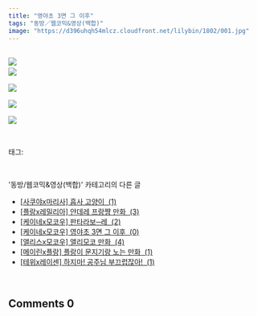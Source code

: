 ```yaml
---
title: "영야초 3면 그 이후"
tags: "동방／웹코믹&영상(백합)"
image: "https://d396uhqh54mlcz.cloudfront.net/lilybin/1802/001.jpg"
---
```

<div class="article">
<div class="area_view">
<p><br/><img src="{{ site.imgserver7 }}/lilybin/1802/001.jpg"/><span style="color:#557a74; font-family:돋움; font-size:10pt"><br/><img src="{{ site.imgserver7 }}/lilybin/1802/002.jpg"/><br/><br/><img src="{{ site.imgserver7 }}/lilybin/1802/003.jpg"/><br/><br/><img src="{{ site.imgserver7 }}/lilybin/1802/004.jpg"/><br/><br/><img src="{{ site.imgserver7 }}/lilybin/1802/005.jpg"/></span></p>
</div></div><br/>
<div class="tagTrail">
<p>태그: </p>
<ul>
</ul>
</div><br/>
<div class="another">
<p>'동방/웹코믹&amp;영상(백합)' 카테고리의 다른 글</p>
<ul>
<li><a href="/lilybin_1805">
[사쿠야x마리사] 흡사 고양이  (1)
</a></li>
<li><a href="/lilybin_1804">
[플랑x레밀리아] 얀데레 프랑쨩 만화  (3)
</a></li>
<li><a href="/lilybin_1803">
[케이네x모코우] 판타라보─레  (2)
</a></li>
<li><a href="/lilybin_1802">
[케이네x모코우] 영야초 3면 그 이후  (0)
</a></li>
<li><a href="/lilybin_1801">
[앨리스x모코우] 앨리모코 만화  (4)
</a></li>
<li><a href="/lilybin_1800">
[메이린x플랑] 플랑이 문지기랑 노는 만화  (1)
</a></li>
<li><a href="/lilybin_1799">
[테위x레이센] 하지마! 공주님 부끄럽잖아!  (1)
</a></li>
</ul>
</div><br/>
<div class="comment">
<h2 class="bold">Comments <span id="commentCount1802">0</span></h2>
<div style="clear:both;">
<div id="entry1802Comment" style="display:block">
</div>
</div>
</div><br/>
<br/>
<p id="refer"></p>
<br/>

